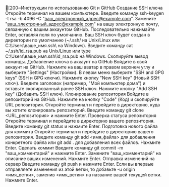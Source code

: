 [200~Инструкции по использованию Git и GitHub
Создание SSH ключа
Откройте терминал на вашем компьютере.
Введите команду ssh-keygen -t rsa -b 4096 -C "ваш_электронный_адрес@example.com". Замените "ваш_электронный_адрес@example.com" на вашу электронную почту, связанную с вашим аккаунтом GitHub.
Последовательно нажимайте Enter, оставляя поля по умолчанию.
Ваш SSH ключ будет создан в директории по умолчанию (~/.ssh/ на Unix/Linux или C:\Users\ваше_имя\.ssh\ на Windows).
Введите команду cat ~/.ssh/id_rsa.pub на Unix/Linux или type C:\Users\ваше_имя\.ssh\id_rsa.pub на Windows.
Скопируйте вывод команды.
Добавление ключа в аккаунт на GitHub
Войдите в свой аккаунт на GitHub.
Нажмите на ваш аватар в правом верхнем углу и выберите "Settings" (Настройки).
В левом меню выберите "SSH and GPG keys" (SSH и GPG ключи).
Нажмите кнопку "New SSH key" (Новый SSH ключ).
Введите заголовок (например, "Мой компьютер дома") и вставьте скопированный ранее SSH ключ.
Нажмите кнопку "Add SSH key" (Добавить SSH ключ).
Клонирование репозитория
Войдите в репозиторий на GitHub.
Нажмите на кнопку "Code" (Код) и скопируйте URL репозитория.
Откройте терминал и перейдите в директорию, куда вы хотите клонировать репозиторий.
Введите команду git clone <URL_репозитория> и нажмите Enter.
Проверка статуса репозитория
Откройте терминал и перейдите в директорию вашего репозитория.
Введите команду git status и нажмите Enter.
Подготовка нового файла для коммита
Откройте терминал и перейдите в директорию вашего репозитория.
Введите команду git add <имя_файла> для добавления конкретного файла или git add . для добавления всех файлов.
Нажмите Enter.
Сделать коммит
Введите команду git commit -m "ваш_комментарий" и нажмите Enter. Замените "ваш_комментарий" на описание ваших изменений.
Нажмите Enter.
Отправка изменений на сервер
Введите команду git push и нажмите Enter.
Если вы впервые отправляете изменения из этой ветки, то добавьте -u origin <имя_ветки>, заменив <имя_ветки> на название вашей текущей ветки.
Нажмите Enter.
